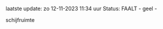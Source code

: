 laatste update: 
zo 12-11-2023 11:34   uur 
Status: FAALT - geel - 
<div class="service Y">schijfruimte</div>